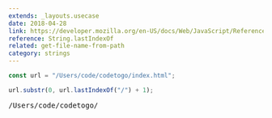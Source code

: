 ```yaml
---
extends: _layouts.usecase
date: 2018-04-28
link: https://developer.mozilla.org/en-US/docs/Web/JavaScript/Reference/Global_Objects/String/lastIndexOf
reference: String.lastIndexOf
related: get-file-name-from-path
category: strings
---
```


```javascript
const url = "/Users/code/codetogo/index.html";

url.substr(0, url.lastIndexOf("/") + 1);
```

<pre class="output">/Users/code/codetogo/</pre>
